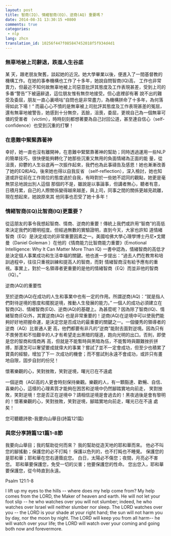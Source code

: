 ```yaml
---
layout: post
title: 智商(IQ)、情緒智商(EQ)、逆商(AQ) 重要嗎？
date: 2014-08-31 13:30:15 +0800
comments: true
categories:
 - nlp
lang: zhcn
translation_id: 10256f447f085847452018f5f934d4d1
---
```


### 無辜地被上司辭退，跌進人生谷底

某 天，跟老朋友聚舊，談起她的近況。她大學畢業以後，便進入了一間基督教的機構工作。在她的事奉機構也工作了十多年，她說自問智商(IQ)高， 工作也非常賣力，但最近不知何故無辜地被上司惡意批評其態度及工作表現甚差，受到上司的多番“警告”下被逼辭退，這位朋友惟有無奈地接受。但心底裡卻有著 說不出的難受及委屈，朋友一直心裏嘀咕“自問也是非常盡力，為機構拼命了十多年，為何落得如此下場！“ 而最心心不憤的是無辜被上司批評其態度及工作表現甚差的冤屈，還有無辜地被警告，她感到十分無奈，丟臉，沮喪，委屈，更視自己為一個無辜可憐的受害者 （victim），時時刻刻都想著要為自己討回公道，甚至連自信心（self-confidence）也受到沉重的打擊！

### 在患難中緊緊靠著神

幸好，她一直也沒有離開神，在患難中緊緊靠著神的幫助；同時透過運用一些NLP的簡單技巧，很快便能夠轉化了她那些沉重又無用的負面情緒為正面的能 量，從沮喪，抑鬱的人生谷底再一次振作起來，我們也為此事禱告及感恩！她也漸漸改善了她的EQ和AQ。後來她也得以自我反省 （self-reflection），深入檢討，她也知道或許從前在工作崗位的態度過於自我，有時對於一些她不認同的觀點，她更是毫無禁忌地說出別人這個 那個的不是，雖說是以事論事，但講者無心，聽者有意，日積月累，自己的人際關係變得越來越差，與上司，同事之間的關係更越見疏離，現在想起來，她說原來其 他同事也忍受了她十多年！

### 情緒智商(EQ)比智商(IQ)更重要？

從這朋友的事令我想起智商、情商、逆商的重要！傳統上我們或許用“智商”的高低來決定我們的聰明程度。但經過無數的實驗證明，直到今天，大家也許知 道情緒智商（EQ）是決定成功的非常重要因素之一。美國哈佛大學心理學博士丹尼•戈爾曼（Daniel Goleman ）在他的《情商能力比智商能力重要》(Emotional Intelligence: Why It Can Matter More Than IQ) 一書中認為，情緒智商的高低才是決定個人事業成功和生活幸福的關鍵。他也進一步提出：“過去人們在教育和培訓過程中，往往只重視訓練和提高人的智商，而對 情緒智商沒有給予應有的重視。事實上，對於一名領導者更重要的是他的情緒智商（EQ）而並非他的智商（IQ）。”

逆商(AQ)的重要性

至於逆商(AQ)在成功的人生和事業中也有一定的作用。所謂逆商(AQ)：“就是指人們對待逆境的態度和擺脫逆境，推動人生發展的能力。” 一個人的成功必須建立在智商(IQ)、情緒智商(EQ)、逆商(AQ)的基礎上。為甚麼呢？因為除了智商(IQ)、情緒智商(EQ)外，其實逆商(AQ) 也是非常重要的！逆商(AQ)在逆境中可以使我們能夠好好地把握命運，是決定您是否成功的最重要的關鍵之一。一個優秀的領導者的逆商（AQ）比普通人更 高，他們都要有非凡的“逆商”能耐去面對逆境。因為只有不畏勞苦和不怕艱辛的人才有希望走出黑暗的隧道，跑向光明的出口。否則，即使是您的智商和情商再 高，但就是不能暫時與黑暗為伍，不能暫時與艱難挫折拼搏，那還怎可以奢望要成就偉大的事業？嘗試了並不一定會成功，但至少也積累了寶貴的經驗，增加了下一 次成功的機會；而不嘗試則永遠不會成功，或許只有畫地自限，固步自封的份兒！

懷著樂觀的心，笑對挫敗，笑對逆境，曙光已在不遠處

一個逆商（AQ)高的人更會時刻保持樂觀。樂觀的人，有一顆豁達、歡暢、自信、喜樂的心，這樣的心理素質才能夠在困苦和逆境中仍然腳踏實地向前走， 笑對挫敗，笑對逆境！您是否正在逆境中？請相信逆境是會過去的！黑夜過後是會有黎明的！懷著樂觀的心，笑對挫敗，笑對逆境，腳踏實地向前走，曙光已在不遠 處矣！

您可聽聽詩歌-我要向山舉目(詩篇121篇)

### 與您分享詩篇121篇1-8節

我要向山舉目；我的幫助從何而來？
我的幫助從造天地的耶和華而來。
他必不叫您的腳搖動；保護您的必不打盹！
保護以色列的，也不打盹也不睡覺。
保護您的是耶和華；耶和華在您右邊蔭庇您。
白日，太陽必不傷您；夜間，月亮必不害您。
耶和華要保護您，免受一切的災害；他要保護您的性命。
您出您入，耶和華要保護您，從今時直到永遠。 　

Psalm 121:1-8

I lift up my eyes to the hills -- where does my help come from?
My help comes from the LORD, the Maker of heaven and earth.
He will not let your foot slip -- he who watches over you will not slumber;
indeed, he who watches over Israel will neither slumber nor sleep.
The LORD watches over you -- the LORD is your shade at your right hand;
the sun will not harm you by day, nor the moon by night.
The LORD will keep you from all harm-- he will watch over your life;
the LORD will watch over your coming and going both now and forevermore.
